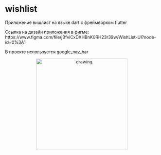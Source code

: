 # wishlist

Приложение вишлист на языке dart с фреймворком flutter
<p>
    Cсылка на дизайн приложения в фигме: https://www.figma.com/file/jBfvlCxDXHBnK0RH23r39w/WishList-UI?node-id=0%3A1
</p>
В проекте используется google_nav_bar

<p></p>
<p align="center">
    <img src="https://sun9-53.userapi.com/impg/vKHMpuaMlM_ucdfGTV25SfOtlzaUphxeN8mS_w/B06Nud4ALSs.jpg?size=1051x2160&quality=96&sign=c2ba07bb47027e1f35d91dd62c6f3704&type=album" alt="drawing" width="300"/>
</p>